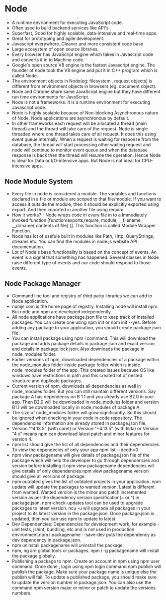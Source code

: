 # Node
- A runtime envrionment for executing JavaScript code.
- Often used to build backend services like API's.
- Superfast, Good for highly scalable, data-intensive and real-time apps.
- Great for prototyping and agile development.
- Javascript everywhere. Cleaner and more consistent code base.
- Large ecosystem of open source libraries.
- Every browser has JavaScript engine which takes in Javascript code and converts it in to Machine code.
- Google's open source V8 engine is the fastest Javascript engine. The founder of node took the V8 engine and put it in C++ program which is called Node.
- The environment objects in Node(eg: filesystem , request objects) is different from environment objects in browsers (eg: document object).
- Node and Chrome share same JavaScript engine but they have different run time environments for JavaScript.
- Node is not a frameworks. It is a runtime environment for executing Javascript code.
- Node is highly scalable because of Non-blocking Asynchronous nature of Node. Node applications are asynchronous by default.
- In other frameworks each request will be allocated a thread (main thread) and the thread will take care of the request. Node is single threaded where one thread takes care of all request. It does this using event queue internally. When a request is waiting for response from the database, the thread will start processing other waiting request and node will continue to monitor event queue and when the database response is back then the thread will resume the operation. Hence Node is ideal for Data or I/O-intensive apps. But Node is not ideal for CPU-intensive apps.

## Node Module System
- Every file in node is considered a module. The variables and functions declared in a file or module are scoped to that file/module. If you want to access it outside the module, then it should be explicitly exported using export. And then imported in another file using require.
- How it works? - Node wraps code in every file in to a Immediately invoked function [function(exports,require, module, __filename, __dirname{ contents of file} )]. This function is called Module Wrapper Function.
- Node has lot of usefule built in modules like Path, Http, QueryStrings, streams etc. You can find the modules in node.js website API documentation.
- Lot of Node's base functionality is based on the concept of events. An event is a signal that something has happened. Several classes in Node raise different type of events and our code should respond to those events.

## Node Package Manager
- Command line tool and registry of third party libraries we can add to Node application.
- npmjs.com is the home page of registry. Installing node will install npm. But node and npm are developed independently.
- All node applications have package.json file to keep track of installed packages. You can create one using npm init or npm init --yes. Before adding any package to your application, you should create package.json file.
- You can install package using npm i command. This will download the package and adds package details in package.json and exact version and details in package.lock json. Also downloads the package in node_modules folder.
- Earlier versions of npm, downloaded dependencies of a package within the node_modules folder inside package folder which is inside node_modules folder of the app. This created issues because OS like windows have restrictions in path and this created lot of nested structure and duplicate packages.
- Current version of npm, downloads all dependencies as well in node_modules folder. But you can still maintain different versions. Say package A has dependency on B 1.1 and you already use B2.0 in your app. Then B2.0 will be downloaded in node_modules folder and version B1.1 will be downloaded locally in node_modules of package A.
- The size of node_modules folder will grow significantly. So this should be ignored when checking in your code in code repository. The dependencies information are already stored in package.json file.
- Version:"^4.13.5" (with caret) or Version:"~4.13.5" (with tilda) or Version: "4.x" means npm can download latest patch and minor features for version 4.
- npm list should give the list of all dependencies and their dependencies. To view the dependecies of only your app npm list --deoth=0
- npm view packagename will give details of package.json file of the package which will help the developer to go through dependencies and version before installing it.npm view packagename dependencies will give details of only dependencies.npm view packagename version should give all versions of package.
- npm outdated gives the list of outdated projects in your application. npm update will update the packages to wanted version. Latest is different from wanted. Wanted version is the minor and patch incremented version as per the dependency version specification(~ or ^) in package.json. npm-check-updates tool can be used to upgrade packages to latest version. ncu -u will upgrade all packages in your project to its latest version in the package.json. Once package.json is updated, then you can use npm to update to latest.
- Dev Dependencies: Dependencies for development work, for example - unit tests, jshint, bundling, etc and is not used in production environment.npm i packagename --save-dev puts the dependency as dev dependency in package.json.
- npm uninstall packagename will uninstall the package.
- npm, ng are global tools or packages. npm i -g packagename will install the package globally.
- Publishing a package to npm: Create an account in npm using npm user command. Once done , login using npm login command.npm publish will publish the package. Make sure your package name is unique else the publish will fail. To update a published package, you should make sure to update the version number in package.json. You can also use the command npm version major or minor or patch to update the versions numbers.
